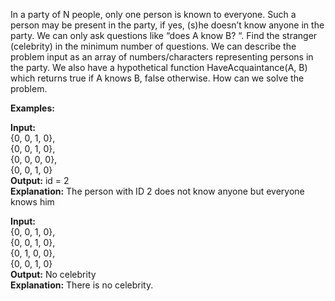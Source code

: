 In a party of N people, only one person is known to everyone. Such a person may be present in the party, if yes,
(s)he doesn’t know anyone in the party. We can only ask questions like “does A know B? “. Find the stranger (celebrity)
in the minimum number of questions.
We can describe the problem input as an array of numbers/characters representing persons in the party. We also have
a hypothetical function HaveAcquaintance(A, B) which returns true if A knows B, false otherwise. How can we solve the problem.

**Examples:**

**Input:**  
{0, 0, 1, 0},  
{0, 0, 1, 0},  
{0, 0, 0, 0},  
{0, 0, 1, 0}  
**Output:** id = 2  
**Explanation:** The person with ID 2 does not know anyone but everyone knows him

**Input:**  
{0, 0, 1, 0},  
{0, 0, 1, 0},  
{0, 1, 0, 0},  
{0, 0, 1, 0}  
**Output:** No celebrity  
**Explanation:** There is no celebrity.
